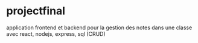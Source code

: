 # projectfinal
application frontend et backend pour la gestion des notes dans une classe avec react, nodejs, express, sql (CRUD)
